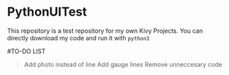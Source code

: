 # PythonUITest
This repository is a test repository for my own Kivy Projects. You can directly download my code and run it with `python3`

#TO-DO LIST
>Add photo instead of line
>Add gauge lines
>Remove unneccesary code
